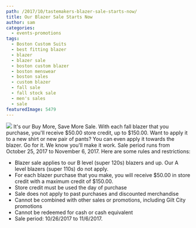 ```yaml
---
path: /2017/10/tastemakers-blazer-sale-starts-now/
title: Our Blazer Sale Starts Now
author: sam
categories: 
  - events-promotions
tags: 
  - Boston Custom Suits
  - best fitting blazer
  - blazer
  - blazer sale
  - boston custom blazer
  - boston menswear
  - boston sales
  - custom blazer
  - fall sale
  - fall stock sale
  - men's sales
  - sale
featuredImage: 5479
---
```

![](http://res.cloudinary.com/l9tl/image/upload/v1508945650/fall_blazer_2017oct_b0y90v.jpg) It's our Buy More, Save More Sale. With each fall blazer that you purchase, you'll receive $50.00 store credit, up to $150.00. Want to apply it to a new shirt or new pair of pants? You can even apply it towards the blazer. Go for it. We know you'll make it work. Sale period runs from October 25, 2017 to November 6, 2017. Here are some rules and restrictions:

*   Blazer sale applies to our B level (super 120s) blazers and up. Our A level blazers (super 110s) do not apply.
*   For each blazer purchase that you make, you will receive $50.00 in store credit with a maximum credit of $150.00.
*   Store credit must be used the day of purchase
*   Sale does not apply to past purchases and discounted merchandise
*   Cannot be combined with other sales or promotions, including Gilt City promotions
*   Cannot be redeemed for cash or cash equivalent
*   Sale period: 10/26/2017 to 11/6/2017.